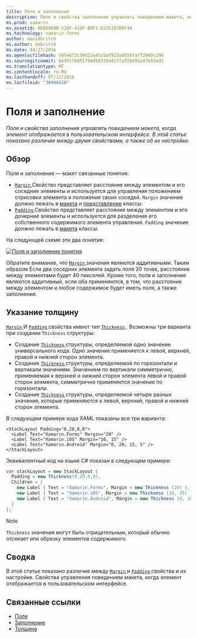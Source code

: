 ```yaml
---
title: Поля и заполнение
description: Поля и свойства заполнения управлять поведением макета, когда элемент отображается в пользовательском интерфейсе. В этой статье показано различие между двумя свойствами, а также об их настройке.
ms.prod: xamarin
ms.assetid: BEB096BB-51DF-410F-B0F1-D235287B0F4A
ms.technology: xamarin-forms
author: davidbritch
ms.author: dabritch
ms.date: 04/27/2016
ms.openlocfilehash: 595e673c59d23a45cbaf923a0d58faff2000c296
ms.sourcegitcommit: 6e955f6851794d58334d41f7a550d93a47e834d2
ms.translationtype: MT
ms.contentlocale: ru-RU
ms.lasthandoff: 07/12/2018
ms.locfileid: "38996620"
---
```

# <a name="margin-and-padding"></a>Поля и заполнение

_Поля и свойства заполнения управлять поведением макета, когда элемент отображается в пользовательском интерфейсе. В этой статье показано различие между двумя свойствами, а также об их настройке._

## <a name="overview"></a>Обзор

Поля и заполнение — макет связанные понятия:

- [ `Margin` ](xref:Xamarin.Forms.View.Margin) Свойство представляет расстояние между элементом и его соседние элементы и используется для управления положением отрисовки элемента и положения своих соседей. `Margin` значение должно лежать в [макета](~/xamarin-forms/user-interface/controls/layouts.md) и [представление](~/xamarin-forms/user-interface/controls/views.md) классы.
- [ `Padding` ](xref:Xamarin.Forms.Layout.Padding) Свойство представляет расстояние между элементом и его дочерние элементы и используется для разделения его собственного содержимого элемента управления. `Padding` значение должно лежать в [макета](~/xamarin-forms/user-interface/controls/layouts.md) классы.

На следующей схеме эти два понятия:

[![](margin-and-padding-images/margins-and-padding-sml.png "Поля и заполнение понятия")](margin-and-padding-images/margins-and-padding.png#lightbox "поля и заполнение основные понятия")

Обратите внимание, что [ `Margin` ](xref:Xamarin.Forms.View.Margin) значения являются аддитивными. Таким образом Если два соседних элемента задать поля 20 точек, расстояние между элементами будет 40 пикселей. Кроме того, поля и заполнение являются аддитивный, если оба применяются, в том, что расстояние между элементом и любое содержимое будет иметь поля, а также заполнения.

## <a name="specifying-a-thickness"></a>Указание толщину

[ `Margin` ](xref:Xamarin.Forms.View.Margin) И [ `Padding` ](xref:Xamarin.Forms.Layout.Padding) свойства имеют тип [ `Thickness` ](xref:Xamarin.Forms.Thickness). Возможны три варианта при создании `Thickness` структуры:

- Создание [ `Thickness` ](xref:Xamarin.Forms.Thickness) структуры, определяемой одно значение универсального кода. Одно значение применяется к левой, верхней, правой и нижней сторон элемента.
- Создание [ `Thickness` ](xref:Xamarin.Forms.Thickness) структуры, определяемой по горизонтали и вертикали значениям. Значением по вертикали симметрично, применяемая к верхней и нижней сторон элемента левой и правой сторон элемента, симметрично применяется значение по горизонтали.
- Создание [ `Thickness` ](xref:Xamarin.Forms.Thickness) структуры, определяемой четыре разных значения, которые применяются к левой, верхней, правой и нижней сторон элемента.

В следующем примере кода XAML показаны все три варианта:

```xaml
<StackLayout Padding="0,20,0,0">
  <Label Text="Xamarin.Forms" Margin="20" />
  <Label Text="Xamarin.iOS" Margin="10, 15" />
  <Label Text="Xamarin.Android" Margin="0, 20, 15, 5" />
</StackLayout>
```

Эквивалентный код на языке C# показан в следующем примере:

```csharp
var stackLayout = new StackLayout {
  Padding = new Thickness(0,20,0,0),
  Children = {
    new Label { Text = "Xamarin.Forms", Margin = new Thickness (20) },
    new Label { Text = "Xamarin.iOS", Margin = new Thickness (10, 25) },
    new Label { Text = "Xamarin.Android", Margin = new Thickness (0, 20, 15, 5) }
  }
};
```

> [!NOTE]
> `Thickness` значения могут быть отрицательным, который обычно отсекает или обрезку элементов содержимого.

## <a name="summary"></a>Сводка

В этой статье показано различие между [ `Margin` ](xref:Xamarin.Forms.View.Margin) и [ `Padding` ](xref:Xamarin.Forms.Layout.Padding) свойства и их настройке. Свойства управления поведением макета, когда элемент отображается в пользовательском интерфейсе.


## <a name="related-links"></a>Связанные ссылки

- [Поле](xref:Xamarin.Forms.View.Margin)
- [Заполнение](xref:Xamarin.Forms.Layout.Padding)
- [Толщина](xref:Xamarin.Forms.Thickness)
